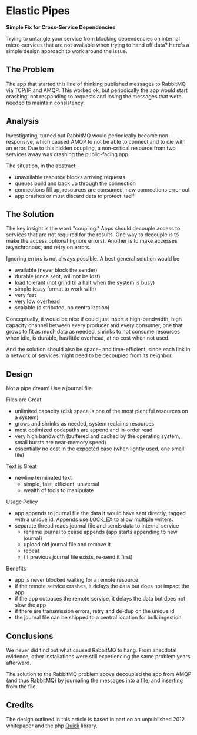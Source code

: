 Elastic Pipes
=============
**Simple Fix for Cross-Service Dependencies**


Trying to untangle your service from blocking dependencies on internal
micro-services that are not available when trying to hand off data?  Here's a
simple design approach to work around the issue.


## The Problem

The app that started this line of thinking published messages to RabbitMQ via
TCP/IP and AMQP.  This worked ok, but periodically the app would start
crashing, not responding to requests and losing the messages that were needed
to maintain consistency.


## Analysis

Investigating, turned out RabbitMQ would periodically become non-responsive,
which caused AMQP to not be able to connect and to die with an error.  Due to
this hidden coupling, a non-critical resource from two services away was
crashing the public-facing app.

The situation, in the abstract:

- unavailable resource blocks arriving requests
- queues build and back up through the connection
- connections fill up, resources are consumed, new connections error out
- app crashes or must discard data to protect itself


## The Solution

The key insight is the word "coupling."  Apps should decouple access to
services that are not required for the results.  One way to decouple is to
make the access optional (ignore errors).  Another is to make accesses
asynchronous, and retry on errors.

Ignoring errors is not always possible.  A best general solution would be

- available (never block the sender)
- durable (once sent, will not be lost)
- load tolerant (not grind to a halt when the system is busy)
- simple (easy format to work with)
- very fast
- very low overhead
- scalable (distributed, no centralization)

Conceptually, it would be nice if could just insert a high-bandwidth, high
capacity channel between every producer and every consumer, one that grows to
fit as much data as needed, shrinks to not consume resources when idle, is
durable, has little overhead, at no cost when not used.

And the solution should also be space- and time-efficient, since each link in
a network of services might need to be decoupled from its neighbor.

## Design

Not a pipe dream!  Use a journal file.

Files are Great

- unlimited capacity (disk space is one of the most plentiful resources on a
  system)
- grows and shrinks as needed, system reclaims resources
- most optimized codepaths are append and in-order read
- very high bandwidth (buffered and cached by the operating system, small
  bursts are near-memory speed)
- essentially no cost in the expected case (when lightly used, one small file)

Text is Great

- newline terminated text
  - simple, fast, efficient, universal
  - wealth of tools to manipulate

Usage Policy

- app appends to journal file the data it would have sent directly, tagged
  with a unique id.  Appends use LOCK_EX to allow multiple writers.
- separate thread reads journal file and sends data to internal service
  - rename journal to cease appends (app starts appending to new journal)
  - upload old journal file and remove it
  - repeat
  - (if previous journal file exists, re-send it first)

Benefits

- app is never blocked waiting for a remote resource
- if the remote service crashes, it delays the data but does not impact the app
- if the app outpaces the remote service, it delays the data but does not slow the app
- if there are transmission errors, retry and de-dup on the unique id
- the journal file can be shipped to a central location for bulk ingestion

## Conclusions

We never did find out what caused RabbitMQ to hang.  From anecdotal evidence,
other installations were still experiencing the same problem years afterward.

The solution to the RabbitMQ problem above decoupled the app from AMQP (and
thus RabbitMQ) by journaling the messages into a file, and inserting from the
file.


## Credits

The design outlined in this article is based in part on an unpublished 2012
whitepaper and the php [Quick](http://github.com/andrasq/quicklib) library.
